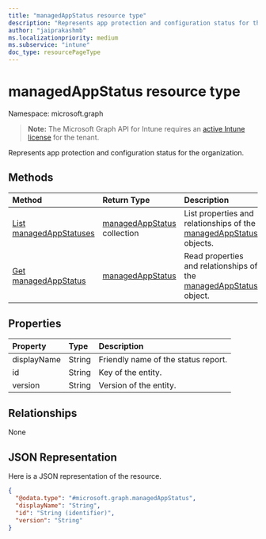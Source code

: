 ```yaml
---
title: "managedAppStatus resource type"
description: "Represents app protection and configuration status for the organization."
author: "jaiprakashmb"
ms.localizationpriority: medium
ms.subservice: "intune"
doc_type: resourcePageType
---
```


# managedAppStatus resource type

Namespace: microsoft.graph

> **Note:** The Microsoft Graph API for Intune requires an [active Intune license](https://go.microsoft.com/fwlink/?linkid=839381) for the tenant.

Represents app protection and configuration status for the organization.

## Methods
|Method|Return Type|Description|
|:---|:---|:---|
|[List managedAppStatuses](../api/intune-mam-managedappstatus-list.md)|[managedAppStatus](../resources/intune-mam-managedappstatus.md) collection|List properties and relationships of the [managedAppStatus](../resources/intune-mam-managedappstatus.md) objects.|
|[Get managedAppStatus](../api/intune-mam-managedappstatus-get.md)|[managedAppStatus](../resources/intune-mam-managedappstatus.md)|Read properties and relationships of the [managedAppStatus](../resources/intune-mam-managedappstatus.md) object.|

## Properties
|Property|Type|Description|
|:---|:---|:---|
|displayName|String|Friendly name of the status report.|
|id|String|Key of the entity.|
|version|String|Version of the entity.|

## Relationships
None

## JSON Representation
Here is a JSON representation of the resource.
<!-- {
  "blockType": "resource",
  "keyProperty": "id",
  "@odata.type": "microsoft.graph.managedAppStatus"
}
-->
``` json
{
  "@odata.type": "#microsoft.graph.managedAppStatus",
  "displayName": "String",
  "id": "String (identifier)",
  "version": "String"
}
```
